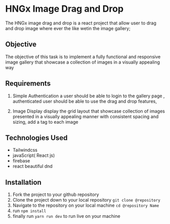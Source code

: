 
# HNGx Image Drag and Drop
 The HNGx image drag and drop is a react project that allow user to drag and drop image where ever the like wetin the image gallery;


## Objective

 The objective of this task is to implement a fully functional and responsive image gallery that showcase a collection of images in a visually appealing way

 ## Requirements
1. Simple Authentication
  a user should be able to login to the gallery page , authenticated user should be able to use the drag and drop features,
   

2. Image Display 
   display the grid layout that showcase collection of images presented in a visually appealing manner with consistent spacing and sizing, add a tag to each image
  

## Technologies Used
* Tailwindcss
* javaScript( React js)
* firebase
* react beautiful dnd

## Installation
1. Fork the project to your github repository
1. Clone the project down to your local repository `git clone @repository`
1. Navigate to the repository on your local machine `cd @repository Name`
1. run `npm install`
1. finally run `yarn run dev` to run live on your machine





